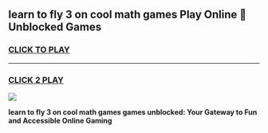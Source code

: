 
## learn to fly 3 on cool math games Play Online 👋 Unblocked Games
<h3>
<a href="https://news.freeplayer.one?title=learn_to_fly_3_on_cool_math_games&ref=17CMG">CLICK TO PLAY</a></h3>
<hr>

<h3>
<a href="https://news.freeplayer.one?title=learn_to_fly_3_on_cool_math_games&ref=17CMG">CLICK 2 PLAY</a>
  
</h3>

<a href="https://news.freeplayer.one?title=learn_to_fly_3_on_cool_math_games&ref=17CMG/"><img src="https://clearcache.store/games.png"></a>


**learn to fly 3 on cool math games games unblocked: Your Gateway to Fun and Accessible Online Gaming**
